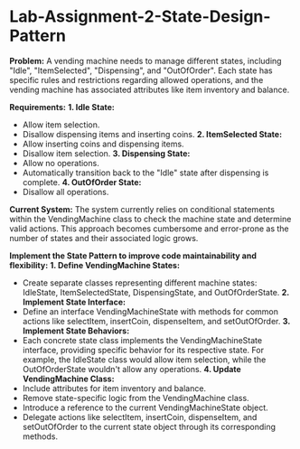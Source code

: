 # Lab-Assignment-2-State-Design-Pattern

**Problem:**
A vending machine needs to manage different states, including "Idle", "ItemSelected", "Dispensing", and "OutOfOrder". Each state has specific rules and restrictions regarding allowed operations, and the vending machine has associated attributes like item inventory and balance.

**Requirements:**
**1. Idle State:**
  - Allow item selection.
  - Disallow dispensing items and inserting coins.
**2. ItemSelected State:**
  - Allow inserting coins and dispensing items.
  - Disallow item selection.
**3. Dispensing State:**
  - Allow no operations.
  - Automatically transition back to the "Idle" state after dispensing is complete.
**4. OutOfOrder State:**
  - Disallow all operations.


**Current System:** The system currently relies on conditional statements within the VendingMachine class to check the machine state and determine valid actions. This approach becomes cumbersome and error-prone as the number of states and their associated logic grows.

**Implement the State Pattern to improve code maintainability and flexibility:**
**1. Define VendingMachine States:**
  - Create separate classes representing different machine states: IdleState, ItemSelectedState, DispensingState, and OutOfOrderState.
**2. Implement State Interface:**
  - Define an interface VendingMachineState with methods for common actions like selectItem, insertCoin, dispenseItem, and setOutOfOrder.
**3. Implement State Behaviors:**
  - Each concrete state class implements the VendingMachineState interface, providing specific behavior for its respective state. For example, the IdleState class would allow item selection, while the OutOfOrderState wouldn't allow any operations.
**4. Update VendingMachine Class:**
  - Include attributes for item inventory and balance.
  - Remove state-specific logic from the VendingMachine class.
  - Introduce a reference to the current VendingMachineState object.
  - Delegate actions like selectItem, insertCoin, dispenseItem, and setOutOfOrder to the current state object through its corresponding methods.
